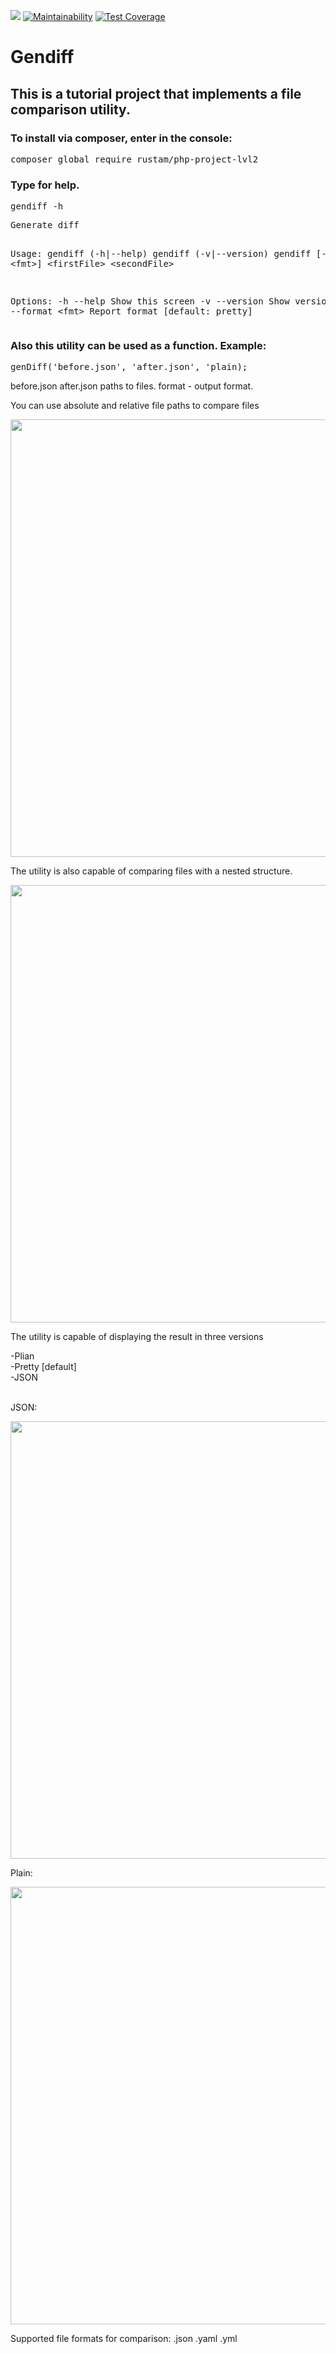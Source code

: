 <img src = "https://github.com/Rustam-Amirov/php-project-lvl2/workflows/CI/badge.svg?branch=master"></img>
[![Maintainability](https://api.codeclimate.com/v1/badges/bb2d60df0a85e2974405/maintainability)](https://codeclimate.com/github/Rustam-Amirov/php-project-lvl2/maintainability)
[![Test Coverage](https://api.codeclimate.com/v1/badges/bb2d60df0a85e2974405/test_coverage)](https://codeclimate.com/github/Rustam-Amirov/php-project-lvl2/test_coverage)
<h1>Gendiff</h1>
<h2>This is a tutorial project that implements a file comparison utility.</h2>
<h3>To install via composer, enter in the console:</h3>
<pre>composer global require rustam/php-project-lvl2</pre>
<h3>Type for help.</h3><pre>gendiff -h</pre>
<pre>
Generate diff

Usage:
  gendiff (-h|--help)
  gendiff (-v|--version)
  gendiff [--format &lt;fmt&gt;] &lt;firstFile&gt; &lt;secondFile&gt;

Options:
  -h --help                     Show this screen
  -v --version                  Show version
  --format &lt;fmt&gt;                Report format [default: pretty]
</pre>

<h3>Also this utility can be used as a function. Example:</h3>
<pre>genDiff('before.json', 'after.json', 'plain);</pre>
<p>before.json after.json paths to files. format - output format.
<p>You can use absolute and relative file paths to compare files</p>

<a href="https://asciinema.org/a/334526?autoplay=1"><img src="https://asciinema.org/a/334526.png" width="700"/></a>
<p>The utility is also capable of comparing files with a nested structure.</p>
<a href="https://asciinema.org/a/Q9BBEpxupk8ahrhMqUe33GcHY"><img src="https://asciinema.org/a/Q9BBEpxupk8ahrhMqUe33GcHY.png" width= "700"/></a>
<p>The utility is capable of displaying the result in three versions</p>
<div>-Plian</div>
<div>-Pretty  [default]</div>
<div>-JSON</div>
</br>
<p>JSON:</p>
<a href="https://asciinema.org/a/1StSb2hC6UhjmPfWBMkEQw7F5" target="_blank"><img src="https://asciinema.org/a/1StSb2hC6UhjmPfWBMkEQw7F5.svg" width = "700"/></a>
<p>Plain:</p>
<a href="https://asciinema.org/a/uXp5S8k9OVwTrz9B4RQHPiaUz" target="_blank"><img src="https://asciinema.org/a/uXp5S8k9OVwTrz9B4RQHPiaUz.svg" width = "700"/></a>
<p>Supported file formats for comparison: .json .yaml .yml</p>
